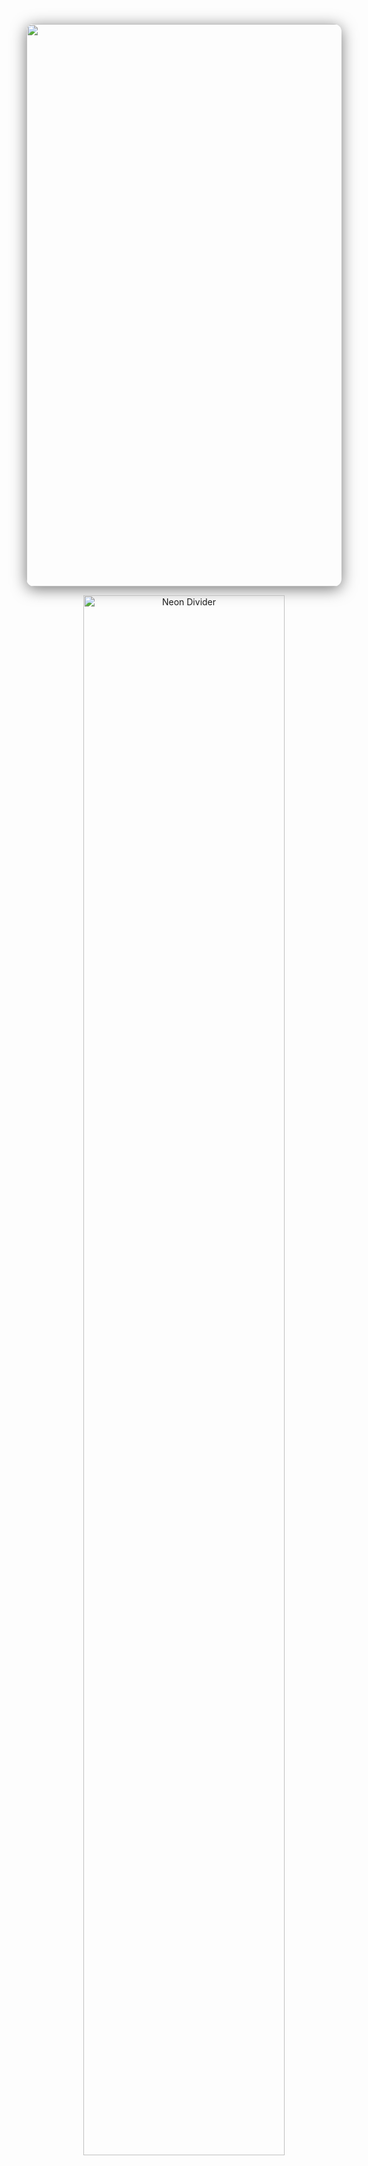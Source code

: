 <!-- Large animated banner centered -->
<p align="center">
  <img src="https://i.pinimg.com/originals/75/bd/00/75bd00b23a32f8020bf8c4f9a47ed0ad.gif" width="900" style="border-radius: 12px; box-shadow: 0 4px 24px #00000088;"/>
</p>

<!-- Neon divider -->
<p align="center">
  <img src="https://64.media.tumblr.com/8307bace0674b76d4635908bc400f8ec/f11ec5bea4363265-a9/s540x810/59cda334b0743900b9fff66aba56b0a4d8147a47.pnj" alt="Neon Divider" width="80%" />
</p>

<h1 align="center">
  <b>Hello, I'm [Your Name] 👋</b>
</h1>

<p align="center">
  <b>
    Welcome to my GitHub profile!
  </b>
</p>

<!-- Neon divider -->
<p align="center">
  <img src="https://64.media.tumblr.com/8307bace0674b76d4635908bc400f8ec/f11ec5bea4363265-a9/s540x810/59cda334b0743900b9fff66aba56b0a4d8147a47.pnj" alt="Neon Divider" width="80%" />
</p>

## 🖤 About Me

- 🖥️ Developer passionate about technology and innovation  
- 🎨 Minimalist, focused on elegant and functional design  
- 🚀 Always learning and sharing knowledge  
- 🤝 Open to collaborations and open source projects  

<!-- Neon divider -->
<p align="center">
  <img src="https://64.media.tumblr.com/8307bace0674b76d4635908bc400f8ec/f11ec5bea4363265-a9/s540x810/59cda334b0743900b9fff66aba56b0a4d8147a47.pnj" alt="Neon Divider" width="80%" />
</p>

## ⚡ Technologies

<div align="center">
  <img src="https://skillicons.dev/icons?i=js,ts,react,nodejs,python,html,css,git,github" />
</div>

<!-- Neon divider -->
<p align="center">
  <img src="https://64.media.tumblr.com/8307bace0674b76d4635908bc400f8ec/f11ec5bea4363265-a9/s540x810/59cda334b0743900b9fff66aba56b0a4d8147a47.pnj" alt="Neon Divider" width="80%" />
</p>

## 📫 Contact

<div align="center">
  <a href="https://www.linkedin.com/in/yourusername" target="_blank">
    <img src="https://img.shields.io/badge/LinkedIn-111111?style=for-the-badge&logo=linkedin&logoColor=00FFFF"/>
  </a>
  <a href="mailto:youremail@example.com" target="_blank">
    <img src="https://img.shields.io/badge/Email-111111?style=for-the-badge&logo=gmail&logoColor=00FFFF"/>
  </a>
</div>

<!-- Neon divider -->
<p align="center">
  <img src="https://64.media.tumblr.com/8307bace0674b76d4635908bc400f8ec/f11ec5bea4363265-a9/s540x810/59cda334b0743900b9fff66aba56b0a4d8147a47.pnj" alt="Neon Divider" width="80%" />
</p>

<p align="center">
  <img src="https://readme-typing-svg.demolab.com?font=Fira+Code&weight=500&size=24&pause=1000&color=00FFFF&center=true&vCenter=true&width=600&lines=Thank+you+for+visiting+my+profile!;Feel+free+to+connect+with+me." alt="Typing SVG" />
</p>
